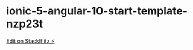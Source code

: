 # ionic-5-angular-10-start-template-nzp23t

[Edit on StackBlitz ⚡️](https://stackblitz.com/edit/ionic-5-angular-10-start-template-nzp23t)
